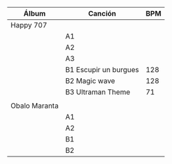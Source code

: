 | Álbum               | Canción           | BPM |
|---------------------|-------------------|-----|
| Happy 707           |                   |     |
|                     | A1                |     |
|                     | A2                |     |
|                     | A3                |     |
|                     | B1 Escupir un burgues | 128 |
|                     | B2 Magic wave     | 128 |
|                     | B3 Ultraman Theme | 71  |
|                     |                   |     |
| Obalo Maranta       |                   |     |
|                     | A1                |     |
|                     | A2                |     |
|                     | B1                |     |
|                     | B2                |     |
